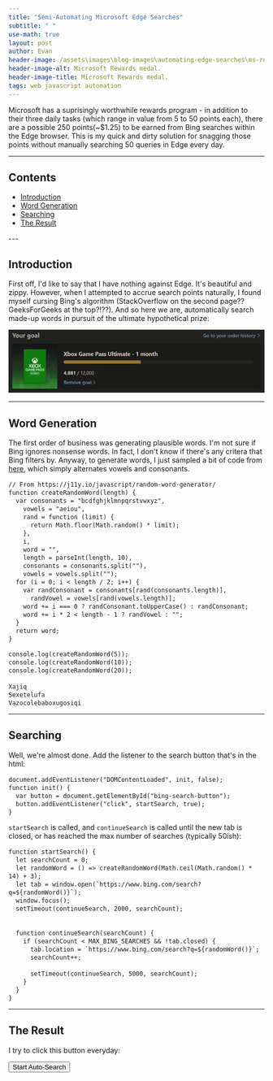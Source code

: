 ```yaml
---
title: "Semi-Automating Microsoft Edge Searches"
subtitle: " "
use-math: true
layout: post
author: Evan
header-image: /assets\images\blog-images\automating-edge-searches\ms-rewards.jpg
header-image-alt: Microsoft Rewards medal.
header-image-title: Microsoft Rewards medal.
tags: web javascript automation
---
```

<script src="/js/post-scripts/automating-edge-searches/search.js" type="text/javascript"></script>

<a id="continue-reading-point"></a>
Microsoft has a suprisingly worthwhile rewards program - in addition to their three daily tasks (which range in value from 5 to 50 points each), there are a possible 250 points(~$1.25) to be earned from Bing searches within the Edge browser. This is my quick and dirty solution for snagging those points without manually searching 50 queries in Edge every day.
<!--end-excerpt-->

---
## Contents

<ul class="table-of-contents">
    <li><a href="#introduction">Introduction</a></li>
    <li><a href="#word-generation">Word Generation</a></li>
    <li><a href="#searching">Searching</a></li>
    <li><a href="#the-result">The Result</a></li>


</ul>
---

## <a id="introduction"></a>Introduction

First off, I'd like to say that I have nothing against Edge. It's beautiful and zippy. However, when I attempted to accrue search points naturally, I found myself cursing Bing's algorithm (StackOverflow on the second page?? GeeksForGeeks at the top?!??). And so here we are, automatically search made-up words in pursuit of the ultimate hypothetical prize:

![The ultimate hypothetical prize.](\assets\images\blog-images\automating-edge-searches\goal.png)

---

## <a id="word-generation"></a>Word Generation

The first order of business was generating plausible words. I'm not sure if Bing ignores nonsense words. In fact, I don't know if there's any critera that Bing filters by. Anyway, to generate words, I just sampled a bit of code from [here](https://j11y.io/javascript/random-word-generator/), which simply alternates vowels and consonants.

<pre><code class="language-javascript">// From https://j11y.io/javascript/random-word-generator/
function createRandomWord(length) {
  var consonants = "bcdfghjklmnpqrstvwxyz",
    vowels = "aeiou",
    rand = function (limit) {
      return Math.floor(Math.random() * limit);
    },
    i,
    word = "",
    length = parseInt(length, 10),
    consonants = consonants.split(""),
    vowels = vowels.split("");
  for (i = 0; i < length / 2; i++) {
    var randConsonant = consonants[rand(consonants.length)],
      randVowel = vowels[rand(vowels.length)];
    word += i === 0 ? randConsonant.toUpperCase() : randConsonant;
    word += i * 2 < length - 1 ? randVowel : "";
  }
  return word;
}</code></pre>
<pre><code class="language-javascript">console.log(createRandomWord(5));
console.log(createRandomWord(10));
console.log(createRandomWord(20));

Xajiq
Sexetelufa
Vazocolebaboxugosiqi</code></pre>

---


## <a id="searching"></a>Searching


Well, we're almost done. Add the listener to the search button that's in the html:

<pre><code class="language-javascript">document.addEventListener("DOMContentLoaded", init, false);
function init() {
  var button = document.getElementById("bing-search-button");
  button.addEventListener("click", startSearch, true);
}</code></pre>

`startSearch` is called, and `continueSearch` is called until the new tab is closed, or has reached the max number of searches (typically 50ish):

<pre><code class="language-javascript">function startSearch() {
  let searchCount = 0;
  let randomWord = () => createRandomWord(Math.ceil(Math.random() * 14) + 3);
  let tab = window.open(`https://www.bing.com/search?q=${randomWord()}`);
  window.focus();
  setTimeout(continueSearch, 2000, searchCount);
  

  function continueSearch(searchCount) {
    if (searchCount < MAX_BING_SEARCHES && !tab.closed) {
      tab.location = `https://www.bing.com/search?q=${randomWord()}`;
      searchCount++;

      setTimeout(continueSearch, 5000, searchCount);
    }
  }
}</code></pre>

---

## <a id="the-result"></a>The Result

I try to click this button everyday:

<button class="btn" id="bing-search-button">Start Auto-Search</button>
